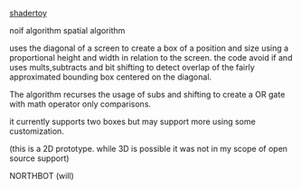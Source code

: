 [shadertoy](https://www.shadertoy.com/view/tfcXzr)

noif algorithm
spatial algorithm

uses the diagonal of a screen to create a box of a position and size using a proportional height and width in relation to the screen.
the code avoid if and uses mults,subtracts and bit shifting to detect overlap of the fairly approximated bounding box centered on the diagonal.

The algorithm recurses the usage of subs and shifting to create a OR gate with math operator only comparisons.

it currently supports two boxes but may support more using some customization.

(this is a 2D prototype. while 3D is possible it was not in my scope of open source support)

NORTHBOT
(will)
